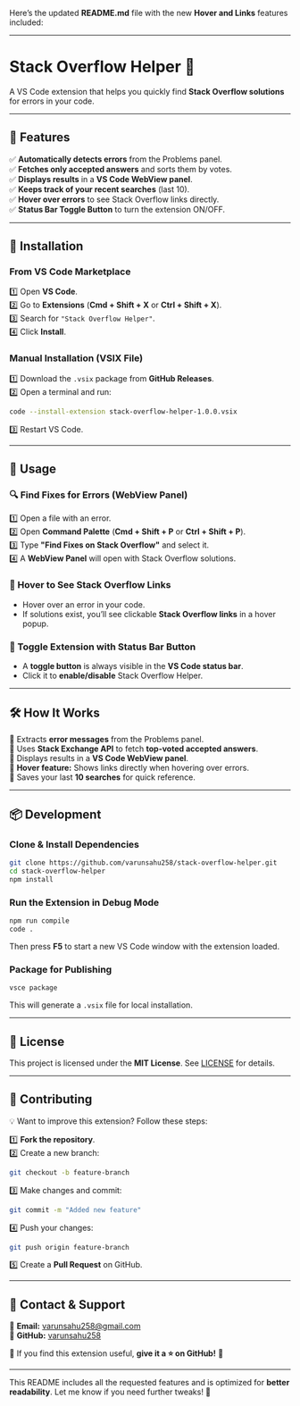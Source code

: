 Here’s the updated **README.md** file with the new **Hover and Links** features included:  

---

# **Stack Overflow Helper 🚀**  

A VS Code extension that helps you quickly find **Stack Overflow solutions** for errors in your code.  

---

## **🔹 Features**  

✅ **Automatically detects errors** from the Problems panel.  
✅ **Fetches only accepted answers** and sorts them by votes.  
✅ **Displays results** in a **VS Code WebView panel**.  
✅ **Keeps track of your recent searches** (last 10).  
✅ **Hover over errors** to see Stack Overflow links directly.  
✅ **Status Bar Toggle Button** to turn the extension ON/OFF.  

---

## **📌 Installation**  

### **From VS Code Marketplace**  
1️⃣ Open **VS Code**.  
2️⃣ Go to **Extensions** (**Cmd + Shift + X** or **Ctrl + Shift + X**).  
3️⃣ Search for `"Stack Overflow Helper"`.  
4️⃣ Click **Install**.  

### **Manual Installation (VSIX File)**  
1️⃣ Download the `.vsix` package from **GitHub Releases**.  
2️⃣ Open a terminal and run:  
   ```sh
   code --install-extension stack-overflow-helper-1.0.0.vsix
   ```
3️⃣ Restart VS Code.  

---

## **🎯 Usage**  

### **🔍 Find Fixes for Errors (WebView Panel)**  
1️⃣ Open a file with an error.  
2️⃣ Open **Command Palette** (**Cmd + Shift + P** or **Ctrl + Shift + P**).  
3️⃣ Type **"Find Fixes on Stack Overflow"** and select it.  
4️⃣ A **WebView Panel** will open with Stack Overflow solutions.  

### **🔗 Hover to See Stack Overflow Links**  
- Hover over an error in your code.  
- If solutions exist, you’ll see clickable **Stack Overflow links** in a hover popup.  

### **📌 Toggle Extension with Status Bar Button**  
- A **toggle button** is always visible in the **VS Code status bar**.  
- Click it to **enable/disable** Stack Overflow Helper.  

---

## **🛠️ How It Works**  

🔸 Extracts **error messages** from the Problems panel.  
🔸 Uses **Stack Exchange API** to fetch **top-voted accepted answers**.  
🔸 Displays results in a **VS Code WebView panel**.  
🔸 **Hover feature:** Shows links directly when hovering over errors.  
🔸 Saves your last **10 searches** for quick reference.  

---

## **📦 Development**  

### **Clone & Install Dependencies**  
```sh
git clone https://github.com/varunsahu258/stack-overflow-helper.git
cd stack-overflow-helper
npm install
```

### **Run the Extension in Debug Mode**  
```sh
npm run compile
code .
```
Then press **F5** to start a new VS Code window with the extension loaded.  

### **Package for Publishing**  
```sh
vsce package
```
This will generate a `.vsix` file for local installation.  

---

## **📜 License**  
This project is licensed under the **MIT License**. See [LICENSE](./LICENSE) for details.  

---

## **🌟 Contributing**  
💡 Want to improve this extension? Follow these steps:  

1️⃣ **Fork the repository**.  
2️⃣ Create a new branch:  
   ```sh
   git checkout -b feature-branch
   ```
3️⃣ Make changes and commit:  
   ```sh
   git commit -m "Added new feature"
   ```
4️⃣ Push your changes:  
   ```sh
   git push origin feature-branch
   ```
5️⃣ Create a **Pull Request** on GitHub.  

---

## **📩 Contact & Support**  
📧 **Email:** varunsahu258@gmail.com  
🐙 **GitHub:** [varunsahu258](https://github.com/varunsahu258)  

🌟 If you find this extension useful, **give it a ⭐ on GitHub!** 🚀  

---

This README includes all the requested features and is optimized for **better readability**. Let me know if you need further tweaks! 🚀